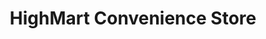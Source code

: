 ---
title: "HighMart Convenience Store"
url: /charlottetown/highmart-convenience-store/
shop: convenience
---